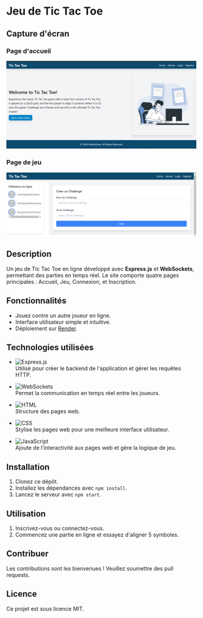 # Jeu de Tic Tac Toe

## Capture d'écran

### Page d'accueil

<img src="image/page-home.png" alt="Page d'accueil" width="500">

### Page de jeu

<img src="image/page-game.png" alt="Page de jeu" width="500">

## Description

Un jeu de Tic Tac Toe en ligne développé avec **Express.js** et **WebSockets**, permettant des parties en temps réel. Le site comporte quatre pages principales : Accueil, Jeu, Connexion, et Inscription.

## Fonctionnalités

- Jouez contre un autre joueur en ligne.
- Interface utilisateur simple et intuitive.
- Déploiement sur [Render](https://tictac-nl2r.onrender.com/).

## Technologies utilisées

- ![Express.js](https://img.shields.io/badge/Express.js-000000?style=for-the-badge&logo=express&logoColor=white)  
  Utilisé pour créer le backend de l'application et gérer les requêtes HTTP.

- ![WebSockets](https://img.shields.io/badge/WebSockets-00bfff?style=for-the-badge&logo=websockets&logoColor=white)  
  Permet la communication en temps réel entre les joueurs.

- ![HTML](https://img.shields.io/badge/HTML-E34F26?style=for-the-badge&logo=html5&logoColor=white)  
  Structure des pages web.

- ![CSS](https://img.shields.io/badge/CSS-1572B6?style=for-the-badge&logo=css3&logoColor=white)  
  Stylise les pages web pour une meilleure interface utilisateur.

- ![JavaScript](https://img.shields.io/badge/JavaScript-F7DF1E?style=for-the-badge&logo=javascript&logoColor=black)  
  Ajoute de l'interactivité aux pages web et gère la logique de jeu.

## Installation

1. Clonez ce dépôt.
2. Installez les dépendances avec `npm install`.
3. Lancez le serveur avec `npm start`.

## Utilisation

1. Inscrivez-vous ou connectez-vous.
2. Commencez une partie en ligne et essayez d'aligner 5 symboles.

## Contribuer

Les contributions sont les bienvenues ! Veuillez soumettre des pull requests.

## Licence

Ce projet est sous licence MIT.
